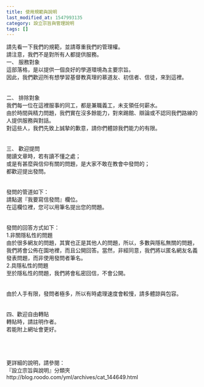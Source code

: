 ```yaml
---
title: 使用規範與說明
last_modified_at: 1547993135
category: 設立宗旨與管理說明
tags: []
---
```


<p>請先看一下我們的規範，並請尊重我們的管理權。<br/>請注意，我們不是對所有人都提供服務。<br/><!--more-->一、 服務對象<br/>這部落格，是以提供一個良好的學道環境為主要宗旨。<br/>因此，我們歡迎所有想學習基督教真理的慕道友、初信者、信徒，來到這裡。<br/><br/><br/>二、 排除對象<br/>我們每一位在這裡服事的同工，都是兼職義工，未支領任何薪水。<br/>由於時間與精力問題，我們實在沒多餘能力，對來踢館、辯論或不認同我們路線的人提供服務與對話。<br/>對這些人，我們先致上誠摯的歉意，請你們體諒我們能力的有限。<br/><br/><br/>三、 歡迎提問<br/>閱讀文章時，若有讀不懂之處；<br/>或是有甚麼與信仰有關的問題，是大家不敢在教會中發問的；<br/>都歡迎提出發問。<br/><br/><br/>發問的管道如下：<br/>請點選『我要寫信發問』欄位。<br/>在這欄位裡，您可以用筆名提出您的問題。<br/><br/><br/>發問的回答方式如下：<br/>1.非關隱私性的問題<br/>由於很多網友的問題，其實也正是其他人的問題，所以，多數與隱私無關的問題，我們將會公佈在園地裡，而且公開回答。當然，非經同意，我們將以匿名網友名義發表問題，而非使用發問者筆名。<br/>2.具隱私性的問題<br/>至於隱私性的問題，我們將會私密回信，不會公開。<br/><br/><br/>由於人手有限，發問者極多，所以有時處理速度會較慢，請多體諒與包容。<br/><br/><br/>四、歡迎自由轉貼<br/>轉貼時，請註明作者。<br/>若能附上網址會更好。<br/><br/><br/><br/><br/>更詳細的說明，請參閱：<br/>『設立宗旨與說明』分類夾<br/>http://blog.roodo.com/yml/archives/cat_144649.html<br/>
</p>